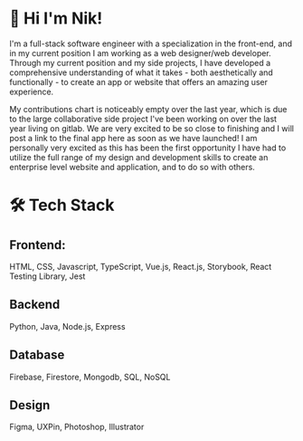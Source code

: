 # 👋 Hi I'm Nik!

I'm a full-stack software engineer with a specialization in the front-end, and in my current position I am working as a web designer/web developer. Through my current position and my side projects, I have developed a comprehensive understanding of what it takes - both aesthetically and functionally - to create an app or website that offers an amazing user experience. 

My contributions chart is noticeably empty over the last year, which is due to the large collaborative side project I've been working on over the last year living on gitlab. We are very excited to be so close to finishing and I will post a link to the final app here as soon as we have launched! I am personally very excited as this has been the first opportunity I have had to utilize the full range of my design and development skills to create an enterprise level website and application, and to do so with others.

# 🛠 Tech Stack

## Frontend:
HTML, CSS, Javascript, TypeScript, Vue.js, React.js, Storybook, React Testing Library, Jest
## Backend
Python, Java, Node.js, Express
## Database
Firebase, Firestore, Mongodb, SQL, NoSQL
## Design
Figma, UXPin, Photoshop, Illustrator
